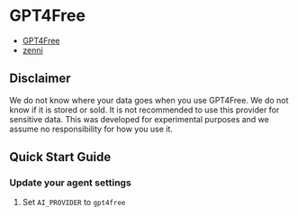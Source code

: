 # GPT4Free

- [GPT4Free](https://github.com/xtekky/gpt4free)
- [zenni](https://github.com/stevz58/zenni)

## Disclaimer

We do not know where your data goes when you use GPT4Free. We do not know if it is stored or sold. It is not recommended to use this provider for sensitive data. This was developed for experimental purposes and we assume no responsibility for how you use it.

## Quick Start Guide

### Update your agent settings

1. Set `AI_PROVIDER` to `gpt4free`

